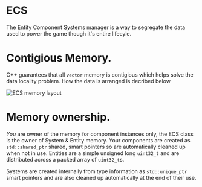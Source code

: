 # ECS

The Entity Component Systems manager is a way to segregate the data used to power the game though it's entire lifecyle.

# Contigious Memory.

C++ guarantees that all `vector` memory is contigious which helps solve the data locality problem. How the data is arranged is decribed below

![ECS memory layout](https://user-images.githubusercontent.com/1430657/232319359-406153ba-1625-49f8-b557-090cbb0a8140.png)

# Memory ownership.

*You* are owner of the memory for component instances only, the ECS class is the owner of System & Entity memory. Your components are created as `std::shared_ptr` shared, smart pointers so are automatically cleaned up when not in use. Entities are a simple unsigned long `uint32_t` and are distributed across a packed array of `uint32_t`s.

Systems are created internally from type information as `std::unique_ptr` smart pointers and are also cleaned up automatically at the end of their use.
